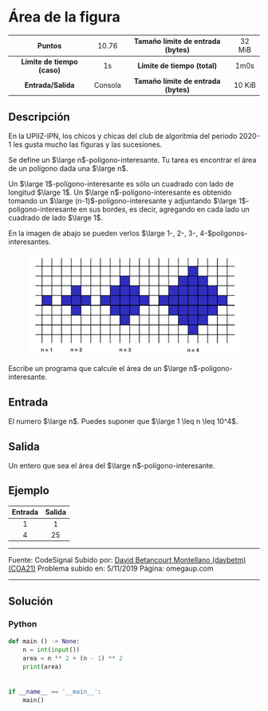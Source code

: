 # Área de la figura

|           Puntos          |<span style="font-weight: normal;">10.76</span>|  Tamaño límite de entrada (bytes)  |<span style="font-weight: normal;">32 MiB</span>|
|      :------------:       |               :------------:                  |           :------------:           | :------------: |
|**Límite de tiempo (caso)**|                     1s                        |    **Límite de tiempo (total)**    |      1m0s      |
|     **Entrada/Salida**    |                  Consola                      |**Tamaño límite de entrada (bytes)**|     10 KiB     |


## Descripción
En la UPIIZ-IPN, los chicos y chicas del club de algoritmia del periodo 2020-1 les gusta mucho las figuras y las sucesiones.

Se define un $\large n$-polígono-interesante. Tu tarea es encontrar el área de un polígono dada una $\large n$.

Un $\large 1$-polígono-interesante es sólo un cuadrado con lado de longitud $\large 1$. Un $\large n$-polígono-interesante es obtenido tomando un $\large (n-1)$-polígono-interesante y adjuntando $\large 1$-polígono-interesante en sus bordes, es decir, agregando en cada lado un cuadrado de lado $\large 1$.

En la imagen de abajo se pueden verlos $\large 1-, 2-, 3-, 4-$polígonos-interesantes.

<figure>
    <img src="./poligonos-interesantes.png" alt="Polígonos interesantes."/>
</figure>

Escribe un programa que calcule el área de un $\large n$-polígono-interesante.

## Entrada
El numero $\large n$. Puedes suponer que $\large 1 \leq n \leq 10^4$.

## Salida
Un entero que sea el área del $\large n$-polígono-interesante.

## Ejemplo
<table style="text-align: center;" >
    <thead>
        <tr>
            <th>Entrada</th>
            <th>Salida</th>
        </tr>
    </thead>
    <tbody>
        <tr>
            <td>1</td>
            <td>1</td>
        </tr>
        <tr>
            <td>4</td>
            <td>25</td>
        </tr>
    </tbody>
</table>

------------

Fuente: CodeSignal
Subido por: [David Betancourt Montellano (davbetm) (COA21)](https://omegaup.com/profile/davbetm/ "David Betancourt Montellano (davbetm) (COA21)")
Problema subido en: 5/11/2019
Página: omegaup.com

------------

## Solución
### Python
```py
def main () -> None:
    n = int(input())
    area = n ** 2 + (n - 1) ** 2
    print(area)


if __name__ == '__main__':
    main()
```